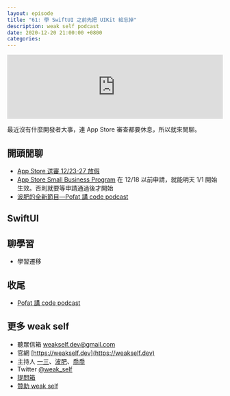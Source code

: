 ```yaml
---
layout: episode
title: "61: 學 SwiftUI 之前先把 UIKit 給忘掉"
description: weak self podcast
date: 2020-12-20 21:00:00 +0800
categories: 
---
```


<iframe src="https://www.listennotes.com/embedded/e/698497c5ac704761b712737a29c01042/" width="100%" style="width: 1px; min-width: 100%;" frameborder="0" scrolling="no" loading="lazy"></iframe>

最近沒有什麼開發者大事，連 App Store 審查都要休息，所以就來閒聊。

## 開頭閒聊

- [App Store 送審 12/23-27 放假](https://developer.apple.com/news/?id=l83x4b65)
- [App Store Small Business Program](https://developer.apple.com/app-store/small-business-program/) 在 12/18 以前申請，就能明天 1/1 開始生效。否則就要等申請通過後才開始
- [波肥的全新節目—Pofat 講 code podcast](https://kongcode.tw)

## SwiftUI

## 聊學習

- 學習遷移

## 收尾

- [Pofat 講 code podcast](https://kongcode.tw)

## 更多 weak self

* 聽眾信箱 [weakself.dev@gmail.com](mailto:weakself.dev@gmail.com)
* 官網 [https://weakself.dev](https://weakself.dev)
* 主持人 [一三](https://twitter.com/ethanhuang13)、[波肥](https://twitter.com/PofatTseng)、[喬喬](https://twitter.com/joe_trash_talk)
* Twitter [@weak_self](https://twitter.com/weak_self)
* [提問箱](https://peing.net/zh-TW/weak_self)
* [贊助 weak self](https://weakself.dev/#donation)